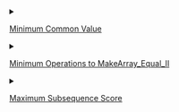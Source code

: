 
<details>
<summary> 

[Minimum Common Value](https://leetcode.cn/contest/biweekly-contest-96/problems/minimum-common-value/)

</summary>

> My solution is traverse array1,and record time each element appear. Then traverse array2, find the ans according to the record.
```cpp
class Solution {
public:
    int getCommon(vector<int>& nums1, vector<int>& nums2) {
        unordered_map<int, int > cnt;
        for(auto &p: nums1){
            cnt[p] ++;
        }
        int size2 = nums2.size();
        for(int t = 0; t < size2 ; t ++){
            if(cnt[nums2[t]])
                return nums2[t];
        }
        return -1;
    }
};

```

</details>

<details>
<summary>

[Minimum Operations to MakeArray_Equal_II](https://leetcode.cn/contest/biweekly-contest-96/problems/minimum-operations-to-make-array-equal-ii/)

</summary>

> I failed in the other three problems, the note below was learned from other blogs



</details>


<details>
<summary>

[Maximum Subsequence Score](https://leetcode.cn/contest/biweekly-contest-96/problems/maximum-subsequence-score/)


</summary>


</details>

